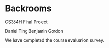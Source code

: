 # Backrooms
CS354H Final Project

Daniel Ting
Benjamin Gordon

We have completed the course evaluation survey.
